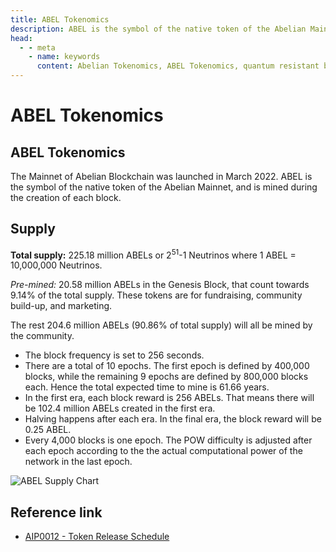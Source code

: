 ```yaml
---
title: ABEL Tokenomics
description: ABEL is the symbol of the native token of the Abelian Mainnet, and is mined during the creation of each block.
head:
  - - meta
    - name: keywords
      content: Abelian Tokenomics, ABEL Tokenomics, quantum resistant blockchain, post quantum, quantum resistant, quantum safe
---
```


# ABEL Tokenomics

## ABEL Tokenomics

The Mainnet of Abelian Blockchain was launched in March 2022. ABEL is the symbol of the native token of the Abelian Mainnet,
and is mined during the creation of each block.

## Supply

**Total supply:** 225.18 million ABELs or 2<sup>51</sup>-1 Neutrinos where 1 ABEL = 10,000,000 Neutrinos.

*Pre-mined:* 20.58 million ABELs in the Genesis Block, that count towards 9.14% of the total supply.
These tokens are for fundraising, community build-up, and marketing.

The rest 204.6 million ABELs (90.86% of total supply) will all be mined by the community.
- The block frequency is set to 256 seconds.
- There are a total of 10 epochs. The first epoch is defined by 400,000 blocks, while the remaining 9 epochs are defined by 800,000 blocks each. Hence the total expected time to mine is 61.66 years.
- In the first era, each block reward is 256 ABELs. That means there will be 102.4 million ABELs created in the first era.
- Halving happens after each era. In the final era, the block reward will be 0.25 ABEL.
- Every 4,000 blocks is one epoch. The POW difficulty is adjusted after each epoch according to the the actual computational power
  of the network in the last epoch.

![ABEL Supply Chart](/tokenomics/ABEL-Supply.png)

## Reference link

- [AIP0012 - Token Release Schedule](https://github.com/pqabelian/aips/blob/master/aips/aip0012/aip0012_v002.pdf)


